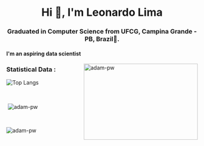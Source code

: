<h1 align="center">Hi 👋, I'm Leonardo Lima</h1>
<h3 align="center">Graduated in Computer Science from UFCG, Campina Grande - PB, Brazil🌟.</h3>

<h4>I'm an aspiring <b>data scientist</b></h4>

<p><img align="right" src="https://images-wixmp-ed30a86b8c4ca887773594c2.wixmp.com/f/7b674371-0178-47a7-bf86-e9960c61f200/d9xtt3l-014c91e9-48a4-4106-857d-df7ece069e84.gif?token=eyJ0eXAiOiJKV1QiLCJhbGciOiJIUzI1NiJ9.eyJzdWIiOiJ1cm46YXBwOjdlMGQxODg5ODIyNjQzNzNhNWYwZDQxNWVhMGQyNmUwIiwiaXNzIjoidXJuOmFwcDo3ZTBkMTg4OTgyMjY0MzczYTVmMGQ0MTVlYTBkMjZlMCIsIm9iaiI6W1t7InBhdGgiOiJcL2ZcLzdiNjc0MzcxLTAxNzgtNDdhNy1iZjg2LWU5OTYwYzYxZjIwMFwvZDl4dHQzbC0wMTRjOTFlOS00OGE0LTQxMDYtODU3ZC1kZjdlY2UwNjllODQuZ2lmIn1dXSwiYXVkIjpbInVybjpzZXJ2aWNlOmZpbGUuZG93bmxvYWQiXX0.RseWJ7ZRlpkeMF0dBtwqRQeUxAwA1lZTR65TSMQ-2rI" alt="adam-pw" width="300" height="200"/></p>

<h3>Statistical Data :</h3>

![Top Langs](https://github-readme-stats.vercel.app/api/top-langs/?username=tsleolima&layout=compact&theme=dark)

<br>

<p>&nbsp;<img align="center" src="https://github-readme-stats.vercel.app/api?username=tsleolima&show_icons=true&locale=en&layout=compact&theme=dark"
    alt="adam-pw" /></p>

<br>

<p><img align="center" src="https://github-readme-streak-stats.herokuapp.com/?user=tsleolima&layout=compact&theme=dark" alt="adam-pw" /></p>
